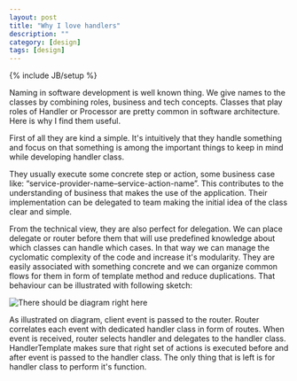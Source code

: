 ```yaml
---
layout: post
title: "Why I love handlers"
description: ""
category: [design]
tags: [design]
---
```

{% include JB/setup %}

Naming in software development is well known thing. We give names to the classes by combining roles, business and tech concepts. Classes that play roles of Handler or Processor are pretty common in software architecture. Here is why I find them useful.

First of all they are kind a simple. It's intuitively that they handle something and focus on that something is among the important things to keep in mind while developing handler class. 

They usually execute some concrete step or action, some business case like: “service-provider-name–service-action-name”. This contributes to the understanding of business that makes the use of the application. Their implementation can be delegated to team making the initial idea of the class clear and simple.

From the technical view, they are also perfect for delegation. We can place delegate or router before them that will use predefined knowledge about which classes can handle which cases. In that way we can manage the cyclomatic complexity of the code and increase it's modularity. They are easily associated with something concrete and we can organize common flows for them in form of template method and reduce duplications. That behaviour can be illustrated with following sketch:

<p class="img-box-center">
<img src="http://www.websequencediagrams.com/cgi-bin/cdraw?lz=dGl0bGUgUm91dGUgdG8gaGFuZGxlcgoKCkNsaWVudC0-ABYFcjoAEwcKbm90ZSByaWdodCBvZgAyBnI6IFVzaW5nIHByZWRlZmluZWQgcm91dGVzCgA3Bi0-SABRBgA9CQAJBwAQCVRlbXBsYXRlOiBwcmUAJwYAExEAGSRvc3QANwcKCg&s=napkin" alt="There should be diagram right here"/>
</p>
 
As illustrated on diagram, client event is passed to the router. Router correlates each event with dedicated handler class in form of routes. When event is received, router selects handler and delegates to the handler class. HandlerTemplate makes sure that right set of actions is executed before and after event is passed to the handler class. The only thing that is left is for handler class to perform it's function.  

 